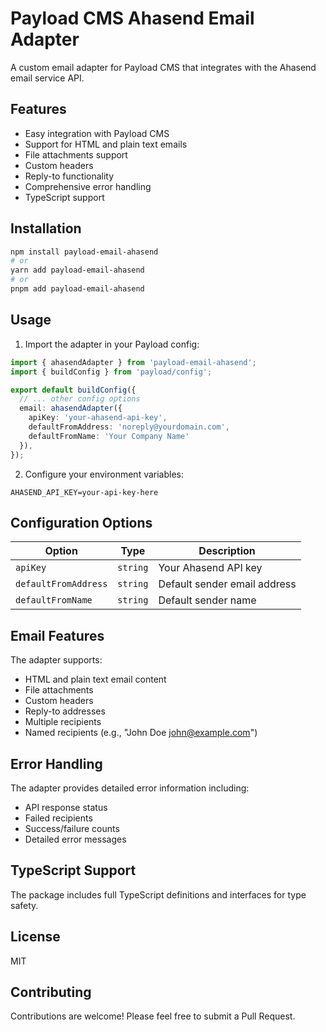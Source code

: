 # Payload CMS Ahasend Email Adapter

A custom email adapter for Payload CMS that integrates with the Ahasend email service API.

## Features

- Easy integration with Payload CMS
- Support for HTML and plain text emails
- File attachments support
- Custom headers
- Reply-to functionality
- Comprehensive error handling
- TypeScript support

## Installation

```bash
npm install payload-email-ahasend
# or
yarn add payload-email-ahasend
# or
pnpm add payload-email-ahasend
```

## Usage

1. Import the adapter in your Payload config:

```typescript
import { ahasendAdapter } from 'payload-email-ahasend';
import { buildConfig } from 'payload/config';

export default buildConfig({
  // ... other config options
  email: ahasendAdapter({
    apiKey: 'your-ahasend-api-key',
    defaultFromAddress: 'noreply@yourdomain.com',
    defaultFromName: 'Your Company Name'
  }),
});
```

2. Configure your environment variables:

```env
AHASEND_API_KEY=your-api-key-here
```

## Configuration Options

| Option | Type | Description |
|--------|------|-------------|
| `apiKey` | `string` | Your Ahasend API key |
| `defaultFromAddress` | `string` | Default sender email address |
| `defaultFromName` | `string` | Default sender name |

## Email Features

The adapter supports:

- HTML and plain text email content
- File attachments
- Custom headers
- Reply-to addresses
- Multiple recipients
- Named recipients (e.g., "John Doe <john@example.com>")

## Error Handling

The adapter provides detailed error information including:
- API response status
- Failed recipients
- Success/failure counts
- Detailed error messages

## TypeScript Support

The package includes full TypeScript definitions and interfaces for type safety.

## License

MIT

## Contributing

Contributions are welcome! Please feel free to submit a Pull Request.
